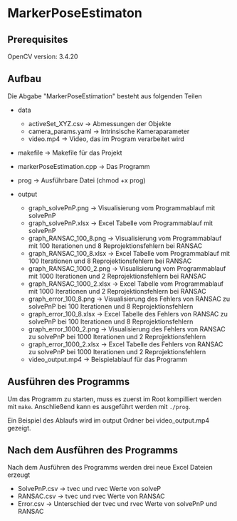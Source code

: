 # MarkerPoseEstimaton

## Prerequisites

OpenCV version: 3.4.20


## Aufbau

Die Abgabe "MarkerPoseEstimation" besteht aus folgenden Teilen
- data
    - activeSet_XYZ.csv -> Abmessungen der Objekte
    - camera_params.yaml -> Intrinsische Kameraparameter
    - video.mp4 -> Video, das im Program verarbeitet wird

- makefile -> Makefile für das Projekt

- markerPoseEstimation.cpp -> Das Programm

- prog -> Ausführbare Datei (chmod +x prog)

- output
    - graph_solvePnP.png -> Visualisierung vom Programmablauf mit solvePnP
    - graph_solvePnP.xlsx -> Excel Tabelle vom Programmablauf mit solvePnP
    - graph_RANSAC_100_8.png -> Visualisierung vom Programmablauf mit 100 Iterationen und 8 Reprojektionsfehlern bei RANSAC
    - graph_RANSAC_100_8.xlsx -> Excel Tabelle vom Programmablauf mit 100 Iterationen und 8 Reprojektionsfehlern bei RANSAC
    - graph_RANSAC_1000_2.png -> Visualisierung vom Programmablauf mit 1000 Iterationen und 2 Reprojektionsfehlern bei RANSAC
    - graph_RANSAC_1000_2.xlsx -> Excel Tabelle vom Programmablauf mit 1000 Iterationen und 2 Reprojektionsfehlern bei RANSAC
    - graph_error_100_8.png -> Visualisierung des Fehlers von RANSAC zu solvePnP bei 100 Iterationen und 8 Reprojektionsfehlern
    - graph_error_100_8.xlsx -> Excel Tabelle des Fehlers von RANSAC zu solvePnP bei 100 Iterationen und 8 Reprojektionsfehlern
    - graph_error_1000_2.png -> Visualisierung des Fehlers von RANSAC zu solvePnP bei 1000 Iterationen und 2 Reprojektionsfehlern
    - graph_error_1000_2.xlsx -> Excel Tabelle des Fehlers von RANSAC zu solvePnP bei 1000 Iterationen und 2 Reprojektionsfehlern
    - video_output.mp4 -> Beispielablauf für das Programm

## Ausführen des Programms

Um das Programm zu starten, muss es zuerst im Root kompilliert werden mit `make`. Anschließend kann es ausgeführt werden mit `./prog`. 

Ein Beispiel des Ablaufs wird im output Ordner bei video_output.mp4 gezeigt.

## Nach dem Ausführen des Programms 

Nach dem Ausführen des Programms werden drei neue Excel Dateien erzeugt
- SolvePnP.csv -> tvec und rvec Werte von solveP
- RANSAC.csv -> tvec und rvec Werte von RANSAC
- Error.csv -> Unterschied der tvec und rvec Werte von solvePnP und RANSAC


